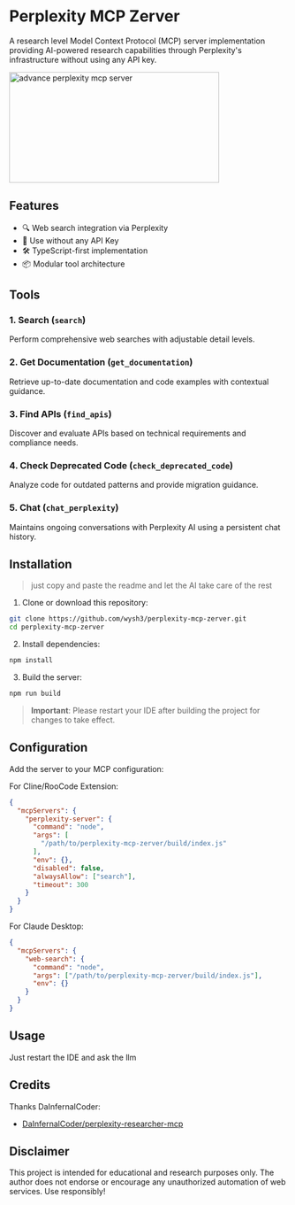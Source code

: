 # Perplexity MCP Zerver

A research level Model Context Protocol (MCP) server implementation providing AI-powered research capabilities through Perplexity's infrastructure without using any API key.

<a href="https://glama.ai/mcp/servers/jmwpwn6uqh"><img width="380" height="200" src="https://glama.ai/mcp/servers/jmwpwn6uqh/badge" alt="advance perplexity mcp server" /></a>

## Features
- 🔍 Web search integration via Perplexity
- 🔑 Use without any API Key
- 🛠️ TypeScript-first implementation
- 📦 Modular tool architecture

## Tools

### 1. Search (`search`)
Perform comprehensive web searches with adjustable detail levels.

### 2. Get Documentation (`get_documentation`)
Retrieve up-to-date documentation and code examples with contextual guidance.

### 3. Find APIs (`find_apis`)
Discover and evaluate APIs based on technical requirements and compliance needs.

### 4. Check Deprecated Code (`check_deprecated_code`)
Analyze code for outdated patterns and provide migration guidance.

### 5. Chat (`chat_perplexity`)
Maintains ongoing conversations with Perplexity AI using a persistent chat history.

## Installation
> just copy and paste the readme and let the AI take care of the rest
1. Clone or download this repository:
```bash
git clone https://github.com/wysh3/perplexity-mcp-zerver.git
cd perplexity-mcp-zerver
```

2. Install dependencies:
```bash
npm install
```

3. Build the server:
```bash
npm run build
```

> **Important**: Please restart your IDE after building the project for changes to take effect.

## Configuration

Add the server to your MCP configuration:

For Cline/RooCode Extension:
```json
{
  "mcpServers": {
    "perplexity-server": {
      "command": "node",
      "args": [
        "/path/to/perplexity-mcp-zerver/build/index.js"
      ],
      "env": {},
      "disabled": false,
      "alwaysAllow": ["search"],
      "timeout": 300
    }
  }
}
```

For Claude Desktop:
```json
{
  "mcpServers": {
    "web-search": {
      "command": "node",
      "args": ["/path/to/perplexity-mcp-zerver/build/index.js"],
      "env": {}
    }
  }
}
```

## Usage
Just restart the IDE and ask the llm

## Credits

Thanks DaInfernalCoder:
- [DaInfernalCoder/perplexity-researcher-mcp](https://github.com/DaInfernalCoder/perplexity-researcher-mcp)

## Disclaimer
This project is intended for educational and research purposes only. The author does not endorse or encourage any unauthorized automation of web services. Use responsibly!
